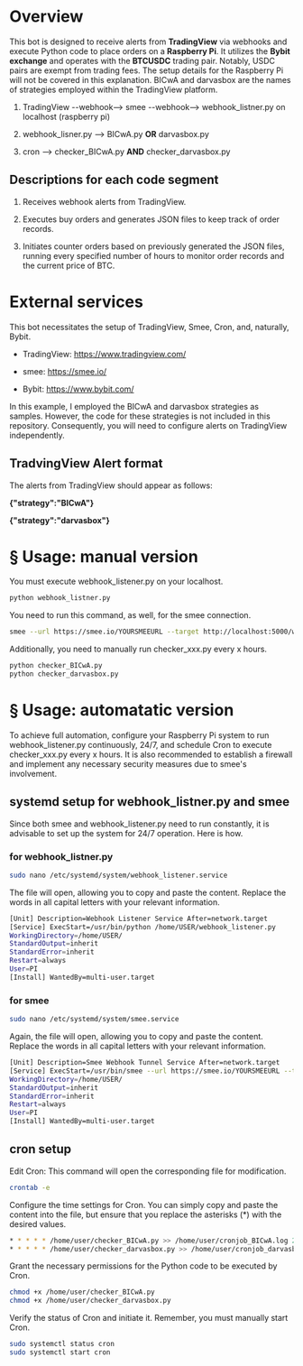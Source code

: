 # Overview
This bot is designed to receive alerts from **TradingView** via webhooks and execute Python code to place orders on a **Raspberry Pi**. It utilizes the **Bybit exchange** and operates with the **BTCUSDC** trading pair. Notably, USDC pairs are exempt from trading fees. The setup details for the Raspberry Pi will not be covered in this explanation. BICwA and darvasbox are the names of strategies employed within the TradingView platform.

1. TradingView --webhook--> smee --webhook--> webhook_listner.py on localhost (raspberry pi)

2. webhook_lisner.py --> BICwA.py **OR** darvasbox.py

3. cron --> checker_BICwA.py **AND** checker_darvasbox.py

## Descriptions for each code segment
1. Receives webhook alerts from TradingView.

2. Executes buy orders and generates JSON files to keep track of order records.

3. Initiates counter orders based on previously generated the JSON files, running every specified number of hours to monitor order records and the current price of BTC.

# External services
This bot necessitates the setup of TradingView, Smee, Cron, and, naturally, Bybit.

- TradingView: https://www.tradingview.com/

- smee: https://smee.io/

- Bybit: https://www.bybit.com/

In this example, I employed the BICwA and darvasbox strategies as samples. However, the code for these strategies is not included in this repository. Consequently, you will need to configure alerts on TradingView independently.

## TradvingView Alert format
The alerts from TradingView should appear as follows:

**{"strategy":"BICwA"}**

**{"strategy":"darvasbox"}**

# § Usage: manual version 
You must execute webhook_listener.py on your localhost.

```bash
python webhook_listner.py
```

You need to run this command, as well, for the smee connection.

```bash
smee --url https://smee.io/YOURSMEEURL --target http://localhost:5000/webhook
```

Additionally, you need to manually run checker_xxx.py every x hours.

```bash
python checker_BICwA.py
python checker_darvasbox.py
```

# § Usage: automatatic version
To achieve full automation, configure your Raspberry Pi system to run webhook_listener.py continuously, 24/7, and schedule Cron to execute checker_xxx.py every x hours. It is also recommended to establish a firewall and implement any necessary security measures due to smee's involvement.

## systemd setup for webhook_listner.py and smee
Since both smee and webhook_listener.py need to run constantly, it is advisable to set up the system for 24/7 operation. Here is how.

### for webhook_listner.py
```bash
sudo nano /etc/systemd/system/webhook_listener.service
```
The file will open, allowing you to copy and paste the content. Replace the words in all capital letters with your relevant information.

```bash
[Unit] Description=Webhook Listener Service After=network.target
[Service] ExecStart=/usr/bin/python /home/USER/webhook_listener.py 
WorkingDirectory=/home/USER/ 
StandardOutput=inherit 
StandardError=inherit 
Restart=always 
User=PI
[Install] WantedBy=multi-user.target
```

### for smee
```bash
sudo nano /etc/systemd/system/smee.service
```
Again, the file will open, allowing you to copy and paste the content. Replace the words in all capital letters with your relevant information.

```bash
[Unit] Description=Smee Webhook Tunnel Service After=network.target
[Service] ExecStart=/usr/bin/smee --url https://smee.io/YOURSMEEURL --target http://localhost:5000/webhook 
WorkingDirectory=/home/USER/ 
StandardOutput=inherit 
StandardError=inherit 
Restart=always 
User=PI
[Install] WantedBy=multi-user.target
```

## cron setup
Edit Cron: This command will open the corresponding file for modification.

```bash
crontab -e
```
Configure the time settings for Cron. You can simply copy and paste the content into the file, but ensure that you replace the asterisks (*) with the desired values.

```bash
* * * * * /home/user/checker_BICwA.py >> /home/user/cronjob_BICwA.log 2>&1
* * * * * /home/user/checker_darvasbox.py >> /home/user/cronjob_darvasbox.log 2>&1
```

Grant the necessary permissions for the Python code to be executed by Cron.
```bash
chmod +x /home/user/checker_BICwA.py
chmod +x /home/user/checker_darvasbox.py
```

Verify the status of Cron and initiate it. Remember, you must manually start Cron.
```bash
sudo systemctl status cron
sudo systemctl start cron
```
